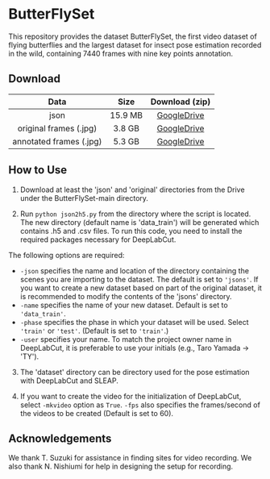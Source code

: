 # ButterFlySet

This repository provides the dataset ButterFlySet, the first video dataset of flying butterflies and the largest dataset for insect pose estimation recorded in the wild, containing 7440 frames with nine key points annotation.


## Download

| Data | Size | Download (zip) |
| :---: | :---: | :---: |
| json | 15.9 MB | [GoogleDrive](https://drive.google.com/drive/folders/1hnuOXGnViC3GLgfz2ndvaQJyCDpdqXSr?usp=share_link) |
| original frames (.jpg) | 3.8 GB | [GoogleDrive](https://drive.google.com/drive/folders/1pvHIArTxYaDH7CTkW9TaqXSxqZrygqhi?usp=share_link) |
| annotated frames (.jpg) | 5.3 GB | [GoogleDrive](https://drive.google.com/drive/folders/1axcFOQKBO7f72v7qjN5oD7VlWOoLU2LM?usp=share_link) |


## How to Use

1. Download at least the 'json' and 'original' directories from the Drive under the ButterFlySet-main directory.

2. Run `python json2h5.py` from the directory where the script is located. The new directory (default name is 'data_train') will be generated which contains .h5 and .csv files. To run this code, you need to install the required packages necessary for DeepLabCut.

The following options are required:
- `-json` specifies the name and location of the directory containing the scenes you are importing to the dataset. The default is set to `'jsons'`. If you want to create a new dataset based on part of the original dataset, it is recommended to modify the contents of the 'jsons' directory.
- `-name` specifies the name of your new dataset. Default is set to `'data_train'`.
- `-phase` specifies the phase in which your dataset will be used. Select `'train'` or `'test'`. (Default is set to `'train'`.)
- `-user` specifies your name. To match the project owner name in DeepLabCut, it is preferable to use your initials (e.g., Taro Yamada → 'TY').

3. The 'dataset' directory can be directory used for the pose estimation with DeepLabCut and SLEAP.

4. If you want to create the video for the initialization of DeepLabCut, select `-mkvideo` option as `True`. `-fps` also specifies the frames/second of the videos to be created (Default is set to 60).


## Acknowledgements
We thank T. Suzuki for assistance in finding sites for video recording. We also thank N. Nishiumi for help in designing the setup for recording.

